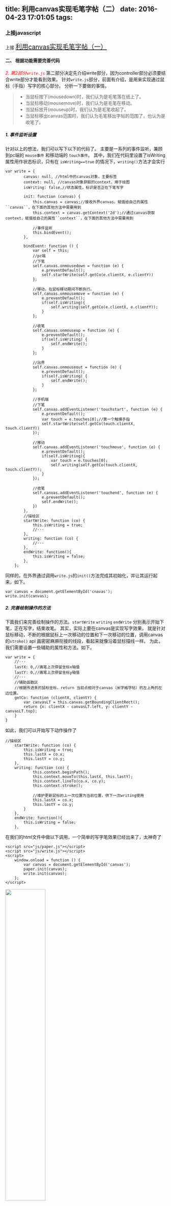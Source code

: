 title: 利用canvas实现毛笔字帖（二）
date: 2016-04-23 17:01:05
tags:
---
### 上接javascript
上接 <span style="font-size:20px">[利用canvas实现毛笔字帖（一）](/2016/04/23/毛笔字帖1/)</span>
#### 二、 根据功能需要完善代码
<em style='color:red'>2. 第2部分``write.js``</em>
第二部分决定先介绍write部分，因为controller部分必须要结合write部分才能看到效果。
针对``write.js``部分，前面有介绍，是用来实现通过鼠标（手指）写字的核心部分。
分析一下要做的事情。
> * 当鼠标按下(mousedown)时，我们认为是毛笔落在纸上了。
> * 当鼠标移动(mousemove)时，我们认为是毛笔在移动。
> * 当鼠标放开(mouseup)时，我们认为是毛笔收起了。
> * 当鼠标移出canvas范围时，我们认为毛笔移出字帖的范围了，也认为是收笔了。

##### 1. 事件监听设置

针对以上的想法，我们可以写下以下的代码了。
主要是一系列的事件监听，兼顾到pc端的 `mouse事件` 和移动端的 `touch事件`。
其中，我们在代码里设置了isWriting属性用作状态标识，只有在 `isWriting==true` 的情况下，``writing()``方法才会实行
```
var write = {
        canvas: null, //html中的canvas对象，主要标签
        context: null, //canvas对象获取的context，用于绘图
        isWriting: false,//状态属性，标识是否正在下笔写字

        init: function (canvas) {
            this.canvas = canvas;//接收外界canvas，赋值给自己的属性``canvas``，在下面的其他方法中需要用到
            this.context = canvas.getContext('2d');//通过canvas获取context，赋值给自己的属性``context``，在下面的其他方法中需要用到

            //事件监听
            this.bindEvent();
        },

        bindEvent: function () {
            var self = this;
            //pc端
            //下笔
            self.canvas.onmousedown = function (e) {
                e.preventDefault();
                self.startWrite(self.getCo(e.clientX, e.clientY))
            };

            //移动，在鼠标移动期间不断执行。
            self.canvas.onmousemove = function (e) {
                e.preventDefault();
                if(self.isWriting){
                    self.writing(self.getCo(e.clientX, e.clientY));
                }
            };

            //收笔
            self.canvas.onmouseup = function (e) {
                e.preventDefault();
                if(self.isWriting) {
                    self.endWrite();
                }
            };

            //出界
            self.canvas.onmouseout = function (e) {
                e.preventDefault();
                if(self.isWriting) {
                    self.endWrite();
                }
            };

            //手机端
            //下笔
            self.canvas.addEventListener('touchstart', function (e) {
                e.preventDefault();
                var touch = e.touches[0];//第一个触摸手指
                self.startWrite(self.getCo(touch.clientX, touch.clientY))
            });

            //移动
            self.canvas.addEventListener('touchmove', function (e) {
                e.preventDefault();
                if(self.isWriting){
                    var touch = e.touches[0];
                    self.writing(self.getCo(touch.clientX, touch.clientY));
                }
            });

            //收笔
            self.canvas.addEventListener('touchend', function (e) {
                e.preventDefault();
                self.endWrite();
            })
        },
        //描绘区
        startWrite: function (co) {
            this.isWriting = true;
            //···
        },
        writing: function (co) {
            //···
        },
        endWrite: function(){
            this.isWriting = false;
        },
    };
```
同样的，在外界通过调用`write.js`的``init()``方法完成其初始化，并让其运行起来，如下。

```
var canvas = document.getElementById('cnavas');
write.init(canvas);
```

##### 2. 完善绘制操作的方法
下面我们来完善绘制操作的方法。`startWrite` `writing` `endWrite` 分别表示开始下笔，正在写字，结束收笔。
其实，实际上要在canvas是实现写字效果，
就是针对鼠标移动，不断的根据鼠标上一次移动的位置和下一次移动的位置，调用canvas的`stroke()` api 画密密麻麻衔接的线段，看起来就像沿着鼠标描线一样。
为此，我们需要设置一些辅助的属性和方法。如下。
```
var write = {
    //···
    lastX: 0,//画笔上次停留坐标x轴值
    lastY: 0,//画笔上次停留坐标y轴值
    //···
    //辅助函数区
    //根据传进来的鼠标坐标，return 当前点相对于canvas（米字格字帖）的左上角的左边位置。
    getCo: function (clientX, clientY) {
        var canvasLT = this.canvas.getBoundingClientRect();
        return {x: clientX - canvasLT.left, y: clientY - canvasLT.top};
    }
}
```

如此，我们可以开始写下动作操作了
```
//描绘区
    startWrite: function (co) {
        this.isWriting = true;
        this.lastX = co.x;
        this.lastY = co.y;
    },
    writing: function (co) {
            this.context.beginPath();
            this.context.moveTo(this.lastX, this.lastY);
            this.context.lineTo(co.x, co.y);
            this.context.stroke();

            //维护更新鼠标的上一次位置为当前位置，供下一次writing使用
            this.lastX = co.x;
            this.lastY = co.y;
        }
    },
    endWrite: function(){
        this.isWriting = false;
    },
```
在我们的html文件中做以下调用，一个简单的写字笔效果已经出来了，太神奇了
```
<script src="js/paper.js"></script>
<script src="js/write.js"></script>
<script>
    window.onload = function () {
        var canvas = document.getElementById('canvas');
        paper.init(canvas);
        write.init(canvas);
    };
</script>
```
<img src="http://i3.piimg.com/f188b21a33e7ef7a.png" width="50%">

目前效果已经有了，但是，很明显，笔画线条太细，不是我们想要的毛笔字，我们先尝试给一个比较粗的笔画试一试，
设置`lineWidth`为canvas宽度的1/20
```
this.context.lineWidth = canvas.width/20;
```
效果如图：
<img src="http://i3.piimg.com/62a449d7dd72d3de.png" width="50%">
很多毛刺的艺术感，这是因为我们画了很多不同方向的直线，而无法衔接造成的，所以，我们要对线段做平滑处理
```
//描边处理，使笔画圆滑
    this.context.lineCap = 'round';
    this.context.lineJoin = 'round';
```
效果如图：
<img src="http://i3.piimg.com/3de0829e493bd5ff.png" width="50%">
毛笔字感觉出来了！！！

##### 3. 根据移笔速度处理线条粗细
毛笔字感觉出来了，但是，我们仔细观察会发现，字体的线条大小是一致的，我们要精益求精，对线条粗细做一些处理。
我们知道，毛笔字的线条粗细跟下笔的力度，速度等有关系，在浏览器中，我们目前没办法获知下笔力度，但是可以计算出速度 ``v=s/t``。
所以，我们用速度来计算线条粗细。

根据公式 ``v=s/t``，我们需要知道 `s`和`t`才能拿到`v`，s可以根据坐标计算，t则要用到``Date()``。
我们需要用到新的辅助属性和方法，如下
```
var write = {
//···
    lineWidthMax: 0, //画笔最大粗细
    lineWidthMin: 1, //画笔最小粗细
    lastTime: 0, //上次笔时间

    init: function(canvas){
        //this.context.lineWidth = canvas.width/20;
        this.lineWidthMax = canvas.width/20;
    },

//···
//描绘区
//修改startWrite，主要增加了时间
    startWrite: function (co) {
        this.isWriting = true;
        this.lastX = co.x;
        this.lastY = co.y;
        //设置当前时间
        this.lastTime = new Date().getTime();
    },
//修改writing，主要增加了时间计算和笔画粗细设置
    writing: function (co) {
        var curTime = new Date().getTime();//获取当前时间戳（毫秒级）
        if(curTime != this.lastTime){
            this.context.beginPath();
            //设置笔画宽度，根据getLineWidth计算出来
            this.context.lineWidth = this.getLineWidth(this.getS(this.lastX, this.lastY, co.x, co.y), curTime - this.lastTime);
            this.context.moveTo(this.lastX, this.lastY);
            this.context.lineTo(co.x, co.y);
            this.context.stroke();
            
            //维护更新鼠标的上一次位置为当前位置，供下一次writing使用
            this.lastX = co.x;
            this.lastY = co.y;
            //维护更新鼠标的上一次写笔时间为当前时间，供下一次writing使用
            this.lastTime = curTime;
        }
    },
 //辅助函数区
 //新增下面函数
    //根据坐标计算距离
    getS: function (sx, sy, ex, ey) {
        return Math.sqrt((ex - sx)*(ex - sx) + (ey - sy)*(ey - sy))
    },
    //根据 距离s 和 时间t 计算笔画粗细
    getLineWidth: function (s, t) {
        var v = s/t;
        var resultLineWidth = 0;
        if(v < 0.1){//速度到达某个最小值时，笔画很大，这里的8和0.1是我自己随便调的数，有兴趣的朋友可以自己找到更合理的方式和数值
            resultLineWidth = this.lineWidthMax;
        }
        else if(v >8){//速度到达某个最大值时，笔画很小
            resultLineWidth = this.lineWidthMin;
        }
        else{ // 根据速度赋予线条宽度值，速度比例和笔画宽度比例的计算
            resultLineWidth = this.lineWidthMax - (v-0.1)/(8-0.1)*(this.lineWidthMax - this.lineWidthMin)
        }

        return resultLineWidth;
    }
};
```

这时，我们再看看效果图
效果如图：
<img src="http://i4.piimg.com/894faf37c08454ea.png" width="50%">

oh, 不，笔画粗细虽然转换了，但是有时会转换得非常突然，这是因为前一刻和下一刻的速度相差很大（笔记计算机响应mousemove的时间我们没办法控制），
我们必须继续优化。
我们的想法是，下一次绘制的笔画粗细必须收到上一次笔画粗细的控制，我做了下面的修改。
```js
var write = {
    //···
    lastLineWidth: 0,
    init: function (canvas) {
        //···
        this.lastLineWidth = this.lineWidthMax /2;
        //···
    }
    //···
    //描绘区
    //修改startWrite，主要增加线条宽度
    startWrite: function (co) {
        this.isWriting = true;
        this.lastX = co.x;
        this.lastY = co.y;
        //设置当前时间
        this.lastTime = new Date().getTime();
        //设置落笔的最近线条宽度 lastWidth
        this.lastLineWidth = this.lineWidthMax /2;
    },
    //辅助函数区
    //修改getLineWidth，优化线条宽度，受lastLineWidth限制
    getLineWidth: function (s, t) {
        var v = s/t;
        var resultLineWidth = 0;
        if(v < 0.1){
            resultLineWidth = this.lineWidthMax;
        }
        else if(v >8){
            resultLineWidth = this.lineWidthMin;
        }
        else{ // 根据速度赋予线条宽度值
            resultLineWidth = this.lineWidthMax - (v-0.1)/(8-0.1)*(this.lineWidthMax - this.lineWidthMin)
        }

        //防止变化突然，使线条平滑，借鉴上次线条粗细取值
        resultLineWidth = this.lastLineWidth * 3/5 + resultLineWidth * 2/5;
        this.lastLineWidth = resultLineWidth;

        return resultLineWidth;
    }
};
```
最终效果完成。大家可以试一试了。我对粗细的把控不是很好，大家可以发挥自己的才智想想怎么做更加真实的模范。
<img src="http://i2.piimg.com/3aefad286a3e104a.png" width="50%">
完整的代码
write.js
```
var write = {
        canvas: null, //html中的canvas对象，主要标签
        context: null, //canvas对象获取的context，用于绘图
        isWriting: false,//是否正在下笔写字
        lineWidthMax: 0, //画笔最大粗细
        lineWidthMin: 1, //画笔最小粗细

        lastX: 0,//画笔上次停留位置
        lastY: 0,
        lastTime: 0, //上次笔时间
        lastLineWidth: 0,

        init: function (canvas) {

            this.canvas = canvas;
            this.context = this.canvas.getContext('2d');

            this.lineWidthMax = canvas.width/20;
            this.lastLineWidth = this.lineWidthMax /2;
            //描边处理，使笔画圆滑
            this.context.lineCap = 'round';
            this.context.lineJoin = 'round';

            //事件绑定
            this.bindEvent();
        },

        bindEvent: function () {
            var self = this;
            //pc端
            //下笔
            self.canvas.onmousedown = function (e) {
                e.preventDefault();
                self.startWrite(self.getCo(e.clientX, e.clientY))
            };

            //移动
            self.canvas.onmousemove = function (e) {
                e.preventDefault();
                if(self.isWriting){
                    self.writing(self.getCo(e.clientX, e.clientY));
                }
            };

            //收笔
            self.canvas.onmouseup = function (e) {
                e.preventDefault();
                self.endWrite();
            };

            //出界
            self.canvas.onmouseout = function (e) {
                e.preventDefault();
                if(self.isWriting) {
                    self.endWrite();
                }
            };

            //下笔
            self.canvas.addEventListener('touchstart', function (e) {
                e.preventDefault();
                var touch = e.touches[0];
                self.startWrite(self.getCo(touch.clientX, touch.clientY))
            });

            //移动
            self.canvas.addEventListener('touchmove', function (e) {
                e.preventDefault();
                if(self.isWriting){
                    var touch = e.touches[0];
                    self.writing(self.getCo(touch.clientX, touch.clientY));
                }
            });

            //收笔
            self.canvas.addEventListener('touchend', function (e) {
                e.preventDefault();
                self.endWrite();
            })
        },

        //描绘区
        startWrite: function (co) {
            this.isWriting = true;
            this.lastX = co.x;
            this.lastY = co.y;
            this.lastTime = new Date().getTime();
            this.lastLineWidth = this.lineWidthMax /2;
        },
        writing: function (co) {
            var curTime = new Date().getTime();
            if(curTime != this.lastTime){
                this.context.beginPath();
                this.context.lineWidth = this.getLineWidth(this.getS(this.lastX, this.lastY, co.x, co.y), curTime - this.lastTime);
                this.context.moveTo(this.lastX, this.lastY);
                this.context.lineTo(co.x, co.y);
                this.context.stroke();

                this.lastX = co.x;
                this.lastY = co.y;
                this.lastTime = curTime;
            }
        },

        endWrite: function(){
            this.isWriting = false;
        },

        //辅助函数区
        getCo: function (clientX, clientY) {
            var canvasLT = this.canvas.getBoundingClientRect();
            return {x: clientX - canvasLT.left, y: clientY - canvasLT.top};
        },
        getS: function (sx, sy, ex, ey) {
            return Math.sqrt((ex - sx)*(ex - sx) + (ey - sy)*(ey - sy))
        },
        getLineWidth: function (s, t) {
            var v = s/t;
            var resultLineWidth = 0;
            if(v < 0.1){
                resultLineWidth = this.lineWidthMax;
            }
            else if(v >8){
                resultLineWidth = this.lineWidthMin;
            }
            else{ // 根据速度赋予线条宽度值
                resultLineWidth = this.lineWidthMax - (v-0.1)/(8-0.1)*(this.lineWidthMax - this.lineWidthMin)
            }

            //防止变化突然，使线条平滑，借鉴上次线条粗细取值
            resultLineWidth = this.lastLineWidth * 3/5 + resultLineWidth * 2/5;

            this.lastLineWidth = resultLineWidth;
            return resultLineWidth;
        }
    };
```

---------------
这是绘制的第二部分，我们在接下来的一篇博客里再讲第三部分，请期待
<span style="font-size:20px">[利用canvas实现毛笔字帖（三）](/2016/04/24/毛笔字帖3/)<span>，
跟大家一起将这一字帖的控制部件的功能完善起来，同时，将模块改造成 ``requirejs``的形式

